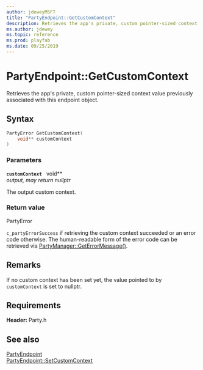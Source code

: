 ```yaml
---
author: jdeweyMSFT
title: "PartyEndpoint::GetCustomContext"
description: Retrieves the app's private, custom pointer-sized context value previously associated with this endpoint object.
ms.author: jdewey
ms.topic: reference
ms.prod: playfab
ms.date: 09/25/2019
---
```


# PartyEndpoint::GetCustomContext  

Retrieves the app's private, custom pointer-sized context value previously associated with this endpoint object.  

## Syntax  
  
```cpp
PartyError GetCustomContext(  
    void** customContext  
)  
```  
  
### Parameters  
  
**`customContext`** &nbsp; void**  
*output, may return nullptr*  
  
The output custom context.  
  
  
### Return value  
PartyError
  
```c_partyErrorSuccess``` if retrieving the custom context succeeded or an error code otherwise. The human-readable form of the error code can be retrieved via [PartyManager::GetErrorMessage()](../../PartyManager/methods/partymanager_geterrormessage.md).
  
## Remarks  
  
If no custom context has been set yet, the value pointed to by `customContext` is set to nullptr.
  
## Requirements  
  
**Header:** Party.h
  
## See also  
[PartyEndpoint](../partyendpoint.md)  
[PartyEndpoint::SetCustomContext](partyendpoint_setcustomcontext.md)
  
  
